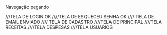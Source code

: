 Navegação pegando

///TELA DE LOGIN OK 
////TELA DE ESQUECEU SENHA OK
//// TELA DE EMAIL ENVIADO
//// TELA DE CADASTRO
////TELA DE PRINCIPAL
////TELA RECEITAS
////TELA DESPESAS
////TELA USUARIOS